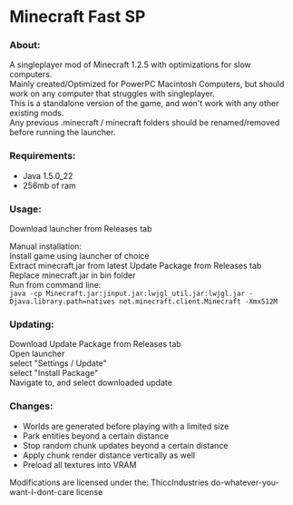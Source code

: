 # Minecraft Fast SP

### About:
A singleplayer mod of Minecraft 1.2.5 with optimizations for slow computers.  
Mainly created/Optimized for PowerPC Macintosh Computers, but should work on any computer that struggles with singleplayer.  
This is a standalone version of the game, and won't work with any other existing mods.  
Any previous .minecraft / minecraft folders should be renamed/removed before running the launcher.  
### Requirements:
* Java 1.5.0_22
* 256mb of ram
### Usage:
Download launcher from Releases tab  
  
Manual installation:  
Install game using launcher of choice  
Extract minecraft.jar from latest Update Package from Releases tab  
Replace minecraft.jar in bin folder  
Run from command line:  
``java -cp Minecraft.jar:jinput.jar:lwjgl_util.jar:lwjgl.jar -Djava.library.path=natives net.minecraft.client.Minecraft -Xmx512M``

### Updating:
Download Update Package from Releases tab  
Open launcher  
select "Settings / Update"  
select "Install Package"  
Navigate to, and select downloaded update  

### Changes:
* Worlds are generated before playing with a limited size
* Park entities beyond a certain distance
* Stop random chunk updates beyond a certain distance
* Apply chunk render distance vertically as well
* Preload all textures into VRAM

Modifications are licensed under the:
ThiccIndustries do-whatever-you-want-I-dont-care license



